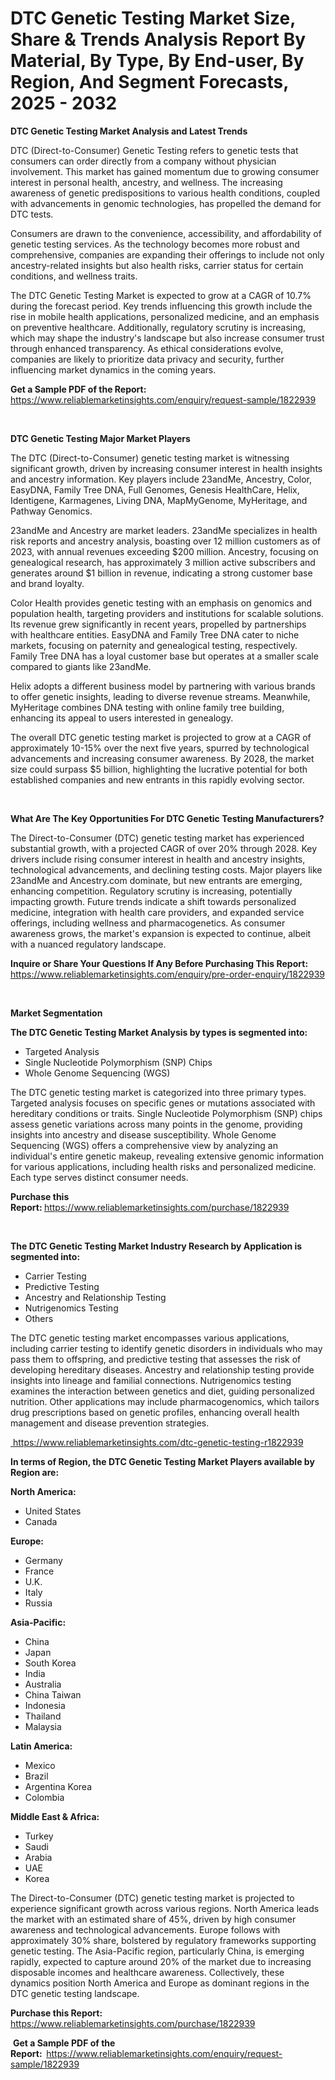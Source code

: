 <p><h1>DTC Genetic Testing Market Size, Share & Trends Analysis Report By Material, By Type, By End-user, By Region, And Segment Forecasts, 2025 - 2032</h1></p><p><strong>DTC Genetic Testing Market Analysis and Latest Trends</strong></p>
<p><p>DTC (Direct-to-Consumer) Genetic Testing refers to genetic tests that consumers can order directly from a company without physician involvement. This market has gained momentum due to growing consumer interest in personal health, ancestry, and wellness. The increasing awareness of genetic predispositions to various health conditions, coupled with advancements in genomic technologies, has propelled the demand for DTC tests. </p><p>Consumers are drawn to the convenience, accessibility, and affordability of genetic testing services. As the technology becomes more robust and comprehensive, companies are expanding their offerings to include not only ancestry-related insights but also health risks, carrier status for certain conditions, and wellness traits. </p><p>The DTC Genetic Testing Market is expected to grow at a CAGR of 10.7% during the forecast period. Key trends influencing this growth include the rise in mobile health applications, personalized medicine, and an emphasis on preventive healthcare. Additionally, regulatory scrutiny is increasing, which may shape the industry's landscape but also increase consumer trust through enhanced transparency. As ethical considerations evolve, companies are likely to prioritize data privacy and security, further influencing market dynamics in the coming years.</p></p>
<p><strong>Get a Sample PDF of the Report:&nbsp;</strong> <a href="https://www.reliablemarketinsights.com/enquiry/request-sample/1822939?utm_campaign=2989&utm_medium=2&utm_source=Github&utm_content=ia&utm_term=12042025&utm_id=dtc-genetic-testing">https://www.reliablemarketinsights.com/enquiry/request-sample/1822939</a></p>
<p>&nbsp;</p>
<p><strong>DTC Genetic Testing Major Market Players</strong></p>
<p><p>The DTC (Direct-to-Consumer) genetic testing market is witnessing significant growth, driven by increasing consumer interest in health insights and ancestry information. Key players include 23andMe, Ancestry, Color, EasyDNA, Family Tree DNA, Full Genomes, Genesis HealthCare, Helix, Identigene, Karmagenes, Living DNA, MapMyGenome, MyHeritage, and Pathway Genomics.</p><p>23andMe and Ancestry are market leaders. 23andMe specializes in health risk reports and ancestry analysis, boasting over 12 million customers as of 2023, with annual revenues exceeding $200 million. Ancestry, focusing on genealogical research, has approximately 3 million active subscribers and generates around $1 billion in revenue, indicating a strong customer base and brand loyalty.</p><p>Color Health provides genetic testing with an emphasis on genomics and population health, targeting providers and institutions for scalable solutions. Its revenue grew significantly in recent years, propelled by partnerships with healthcare entities. EasyDNA and Family Tree DNA cater to niche markets, focusing on paternity and genealogical testing, respectively. Family Tree DNA has a loyal customer base but operates at a smaller scale compared to giants like 23andMe.</p><p>Helix adopts a different business model by partnering with various brands to offer genetic insights, leading to diverse revenue streams. Meanwhile, MyHeritage combines DNA testing with online family tree building, enhancing its appeal to users interested in genealogy.</p><p>The overall DTC genetic testing market is projected to grow at a CAGR of approximately 10-15% over the next five years, spurred by technological advancements and increasing consumer awareness. By 2028, the market size could surpass $5 billion, highlighting the lucrative potential for both established companies and new entrants in this rapidly evolving sector.</p></p>
<p>&nbsp;</p>
<p><strong>What Are The Key Opportunities For DTC Genetic Testing Manufacturers?</strong></p>
<p><p>The Direct-to-Consumer (DTC) genetic testing market has experienced substantial growth, with a projected CAGR of over 20% through 2028. Key drivers include rising consumer interest in health and ancestry insights, technological advancements, and declining testing costs. Major players like 23andMe and Ancestry.com dominate, but new entrants are emerging, enhancing competition. Regulatory scrutiny is increasing, potentially impacting growth. Future trends indicate a shift towards personalized medicine, integration with health care providers, and expanded service offerings, including wellness and pharmacogenetics. As consumer awareness grows, the market's expansion is expected to continue, albeit with a nuanced regulatory landscape.</p></p>
<p><strong>Inquire or Share Your Questions If Any Before Purchasing This Report:</strong> <a href="https://www.reliablemarketinsights.com/enquiry/pre-order-enquiry/1822939?utm_campaign=2989&utm_medium=2&utm_source=Github&utm_content=ia&utm_term=12042025&utm_id=dtc-genetic-testing">https://www.reliablemarketinsights.com/enquiry/pre-order-enquiry/1822939</a></p>
<p>&nbsp;</p>
<p><strong>Market Segmentation</strong></p>
<p><strong>The DTC Genetic Testing Market Analysis by types is segmented into:</strong></p>
<p><ul><li>Targeted Analysis</li><li>Single Nucleotide Polymorphism (SNP) Chips</li><li>Whole Genome Sequencing (WGS)</li></ul></p>
<p><p>The DTC genetic testing market is categorized into three primary types. Targeted analysis focuses on specific genes or mutations associated with hereditary conditions or traits. Single Nucleotide Polymorphism (SNP) chips assess genetic variations across many points in the genome, providing insights into ancestry and disease susceptibility. Whole Genome Sequencing (WGS) offers a comprehensive view by analyzing an individual's entire genetic makeup, revealing extensive genomic information for various applications, including health risks and personalized medicine. Each type serves distinct consumer needs.</p></p>
<p><strong>Purchase this Report:&nbsp;</strong><a href="https://www.reliablemarketinsights.com/purchase/1822939?utm_campaign=2989&utm_medium=2&utm_source=Github&utm_content=ia&utm_term=12042025&utm_id=dtc-genetic-testing">https://www.reliablemarketinsights.com/purchase/1822939</a></p>
<p>&nbsp;</p>
<p><strong>The DTC Genetic Testing Market Industry Research by Application is segmented into:</strong></p>
<p><ul><li>Carrier Testing</li><li>Predictive Testing</li><li>Ancestry and Relationship Testing</li><li>Nutrigenomics Testing</li><li>Others</li></ul></p>
<p><p>The DTC genetic testing market encompasses various applications, including carrier testing to identify genetic disorders in individuals who may pass them to offspring, and predictive testing that assesses the risk of developing hereditary diseases. Ancestry and relationship testing provide insights into lineage and familial connections. Nutrigenomics testing examines the interaction between genetics and diet, guiding personalized nutrition. Other applications may include pharmacogenomics, which tailors drug prescriptions based on genetic profiles, enhancing overall health management and disease prevention strategies.</p></p>
<p><a href="https://www.reliablemarketinsights.com/dtc-genetic-testing-r1822939?utm_campaign=2989&utm_medium=2&utm_source=Github&utm_content=ia&utm_term=12042025&utm_id=dtc-genetic-testing">&nbsp;https://www.reliablemarketinsights.com/dtc-genetic-testing-r1822939</a></p>
<p><strong>In terms of Region, the DTC Genetic Testing Market Players available by Region are:</strong></p>
<p>
    <p> <strong> North America: </strong>
        <ul>
            <li>United States</li>
            <li>Canada</li>
        </ul>
        </p> 
    <p> <strong> Europe: </strong>
        <ul>
            <li>Germany</li>
            <li>France</li>
            <li>U.K.</li>
            <li>Italy</li>
            <li>Russia</li>
        </ul>
        </p> 
    <p> <strong> Asia-Pacific: </strong>
        <ul>
            <li>China</li>
            <li>Japan</li>
            <li>South Korea</li>
            <li>India</li>
            <li>Australia</li>
            <li>China Taiwan</li>
            <li>Indonesia</li>
            <li>Thailand</li>
            <li>Malaysia</li>
        </ul>
        </p> 
    <p> <strong> Latin America: </strong>
        <ul>
            <li>Mexico</li>
            <li>Brazil</li>
            <li>Argentina Korea</li>
            <li>Colombia</li>
        </ul>
        </p> 
    <p> <strong> Middle East & Africa: </strong>
        <ul>
            <li>Turkey</li>
            <li>Saudi</li>
            <li>Arabia</li>
            <li>UAE</li>
            <li>Korea</li>
        </ul>
    </p>
    </p>
<p><p>The Direct-to-Consumer (DTC) genetic testing market is projected to experience significant growth across various regions. North America leads the market with an estimated share of 45%, driven by high consumer awareness and technological advancements. Europe follows with approximately 30% share, bolstered by regulatory frameworks supporting genetic testing. The Asia-Pacific region, particularly China, is emerging rapidly, expected to capture around 20% of the market due to increasing disposable incomes and healthcare awareness. Collectively, these dynamics position North America and Europe as dominant regions in the DTC genetic testing landscape.</p></p>
<p><strong>Purchase this Report: </strong><a href="https://www.reliablemarketinsights.com/purchase/1822939?utm_campaign=2989&utm_medium=2&utm_source=Github&utm_content=ia&utm_term=12042025&utm_id=dtc-genetic-testing">https://www.reliablemarketinsights.com/purchase/1822939</a></p>
<p>&nbsp;<strong>Get a Sample PDF of the Report:&nbsp;&nbsp;</strong><a href="https://www.reliablemarketinsights.com/enquiry/request-sample/1822939?utm_campaign=2989&utm_medium=2&utm_source=Github&utm_content=ia&utm_term=12042025&utm_id=dtc-genetic-testing">https://www.reliablemarketinsights.com/enquiry/request-sample/1822939</a></p>
<p><strong></strong></p>
<p><p></p><p></p><p></p></p>